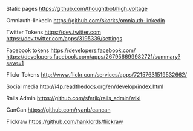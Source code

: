Static pages 
https://github.com/thoughtbot/high_voltage

Omniauth-linkedin
https://github.com/skorks/omniauth-linkedin

Twitter Tokens
https://dev.twitter.com
https://dev.twitter.com/apps/3195339/settings

Facebook tokens
https://developers.facebook.com/
https://developers.facebook.com/apps/267956699982721/summary?save=1

Flickr Tokens
http://www.flickr.com/services/apps/72157631519532662/

Social media
http://i4p.readthedocs.org/en/develop/index.html

Rails Admin
https://github.com/sferik/rails_admin/wiki

CanCan
https://github.com/ryanb/cancan

Flickraw
https://github.com/hanklords/flickraw

